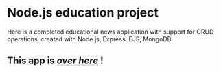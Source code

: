 # Node.js education project

Here is а completed educational news application with support for CRUD operations, created with Node.js, Express, EJS, MongoDB

## This app is **_[over here](https://nodejs-edu.cyclic.app/)_** !
